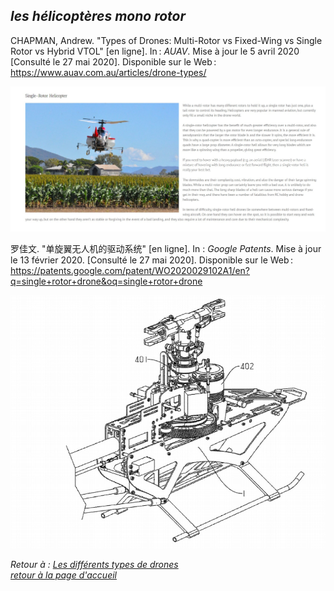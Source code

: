 ## <span style= "color=#8A2BE2"> *les hélicoptères mono rotor*</span>

CHAPMAN, Andrew. "Types of Drones: Multi-Rotor vs Fixed-Wing vs Single Rotor vs Hybrid VTOL" [en ligne]. In : *AUAV*. Mise à jour le 5 avril 2020 [Consulté le 27 mai 2020]. Disponible sur le Web : <https://www.auav.com.au/articles/drone-types/>

![schmrex](images/hmr1.jpg)


罗佳文. "单旋翼无人机的驱动系统" [en ligne]. In : *Google Patents*. Mise à jour le 13 février 2020. [Consulté le 27 mai 2020]. Disponible sur le Web : <https://patents.google.com/patent/WO2020029102A1/en?q=single+rotor+drone&oq=single+rotor+drone> 

![schmrs](images/hmr2.jpg)


*Retour à : [Les différents types de drones](cm.md)*  
[*retour à la page d'accueil*](index.md)
